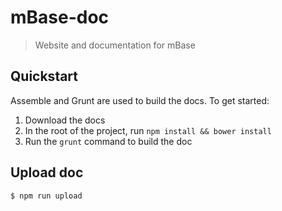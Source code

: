 # mBase-doc

> Website and documentation for mBase

## Quickstart

Assemble and Grunt are used to build the docs. To get started:

1. Download the docs
2. In the root of the project, run `npm install && bower install`
3. Run the `grunt` command to build the doc

## Upload doc

```shell
$ npm run upload
```

